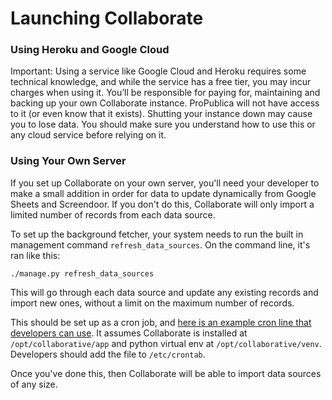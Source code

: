 # Launching Collaborate

### **Using Heroku and Google Cloud**

Important: Using a service like Google Cloud and Heroku requires some technical knowledge, and while the service has a free tier, you may incur charges when using it. You’ll be responsible for paying for, maintaining and backing up your own Collaborate instance. ProPublica will not have access to it \(or even know that it exists\). Shutting your instance down may cause you to lose data. You should make sure you understand how to use this or any cloud service before relying on it.

### **Using Your Own Server**

If you set up Collaborate on your own server, you'll need your developer to make a small addition in order for data to update dynamically from Google Sheets and Screendoor. If you don't do this, Collaborate will only import a limited number of records from each data source.

To set up the background fetcher, your system needs to run the built in management command `refresh_data_sources`. On the command line, it's ran like this:

    ./manage.py refresh_data_sources

This will go through each data source and update any existing records and import new ones, without a limit on the maximum number of records.

This should be set up as a cron job, and [here is an example cron line that developers can use](https://github.com/propublica/django-collaborative/blob/master/deploy/cron/refresh_data_sources). It assumes Collaborate is installed at `/opt/collaborative/app` and python virtual env at `/opt/collaborative/venv`. Developers should add the file to `/etc/crontab`.

Once you've done this, then Collaborate will be able to import data sources of any size.
